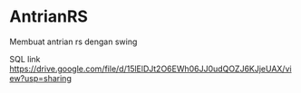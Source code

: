 # AntrianRS
Membuat antrian rs dengan swing

SQL link https://drive.google.com/file/d/15lElDJt2O6EWh06JJ0udQOZJ6KJjeUAX/view?usp=sharing
